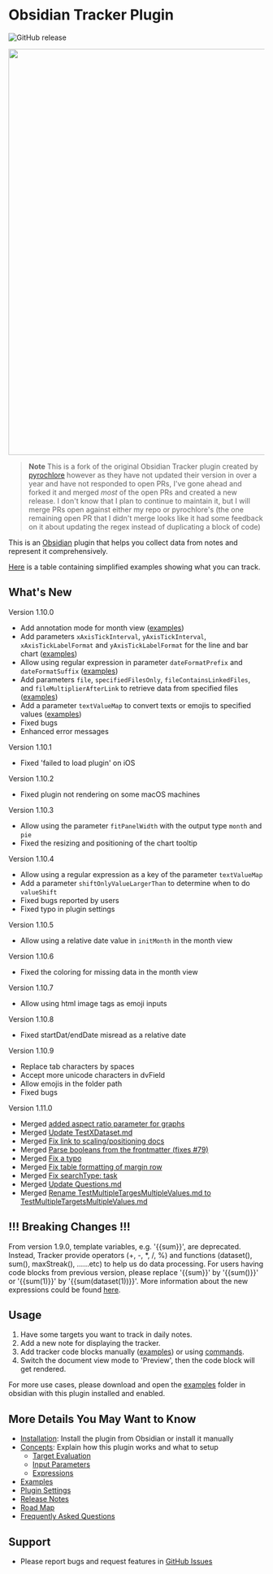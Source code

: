 # Obsidian Tracker Plugin

![GitHub release](https://img.shields.io/github/v/release/lazyguru/obsidian-tracker)

<img src="https://raw.githubusercontent.com/lazyguru/obsidian-tracker/master/docs/images/screenshot_v1.9.png" width="800">

> **Note**
> This is a fork of the original Obsidian Tracker plugin created by [pyrochlore](https://github.com/pyrochlore/obsidian-tracker) however as they have not updated their version in over a year and have not responded to open PRs, I've gone ahead and forked it and merged *most* of the open PRs and created a new release. I don't know that I plan to continue to maintain it, but I will merge PRs open against either my repo or pyrochlore's (the one remaining open PR that I didn't merge looks like it had some feedback on it about updating the regex instead of duplicating a block of code)
> 

This is an [Obsidian](https://obsidian.md/) plugin that helps you collect data from notes and represent it comprehensively.

[Here](https://github.com/lazyguru/obsidian-tracker/blob/master/docs/Examples.md) is a table containing simplified examples showing what you can track.

## What's New

Version 1.10.0
- Add annotation mode for month view ([examples](https://github.com/lazyguru/obsidian-tracker/blob/master/examples/TestCalendar.md))
- Add parameters `xAxisTickInterval`, `yAxisTickInterval`, `xAxisTickLabelFormat` and `yAxisTickLabelFormat` for the line and bar chart ([examples](https://github.com/lazyguru/obsidian-tracker/blob/master/examples/TestAxisIntervalAndFormat.md))
- Allow using regular expression in parameter `dateFormatPrefix` and `dateFormatSuffix` ([examples](https://github.com/lazyguru/obsidian-tracker/blob/master/examples/TestDateFormats.md))
- Add parameters `file`, `specifiedFilesOnly`, `fileContainsLinkedFiles`, and `fileMultiplierAfterLink` to retrieve data from specified files ([examples](https://github.com/lazyguru/obsidian-tracker/blob/master/examples/TestSpecifiedFiles.md))
- Add a parameter `textValueMap` to convert texts or emojis to specified values ([examples](https://github.com/lazyguru/obsidian-tracker/blob/master/examples/TestTextValueMap.md))
- Fixed bugs
- Enhanced error messages

Version 1.10.1
- Fixed 'failed to load plugin' on iOS

Version 1.10.2
- Fixed plugin not rendering on some macOS machines

Version 1.10.3
- Allow using the parameter `fitPanelWidth` with the output type `month` and `pie`
- Fixed the resizing and positioning of the chart tooltip

Version 1.10.4
- Allow using a regular expression as a key of the parameter `textValueMap`
- Add a parameter `shiftOnlyValueLargerThan` to determine when to do `valueShift`
- Fixed bugs reported by users
- Fixed typo in plugin settings

Version 1.10.5
- Allow using a relative date value in `initMonth` in the month view

Version 1.10.6
- Fixed the coloring for missing data in the month view

Version 1.10.7
- Allow using html image tags as emoji inputs

Version 1.10.8
- Fixed startDat/endDate misread as a relative date

Version 1.10.9
- Replace tab characters by spaces
- Accept more unicode characters in dvField
- Allow emojis in the folder path
- Fixed bugs

Version 1.11.0
- Merged [added aspect ratio parameter for graphs](https://github.com/pyrochlore/obsidian-tracker/pull/124)
- Merged [Update TestXDataset.md](https://github.com/pyrochlore/obsidian-tracker/pull/127)
- Merged [Fix link to scaling/positioning docs](https://github.com/pyrochlore/obsidian-tracker/pull/158)
- Merged [Parse booleans from the frontmatter (fixes #79)](https://github.com/pyrochlore/obsidian-tracker/pull/160)
- Merged [Fix a typo](https://github.com/pyrochlore/obsidian-tracker/pull/166)
- Merged [Fix table formatting of margin row](https://github.com/pyrochlore/obsidian-tracker/pull/177)
- Merged [Fix searchType: task](https://github.com/pyrochlore/obsidian-tracker/pull/209)
- Merged [Update Questions.md](https://github.com/pyrochlore/obsidian-tracker/pull/217)
- Merged [Rename TestMultipleTargesMultipleValues.md to TestMultipleTargetsMultipleValues.md](https://github.com/pyrochlore/obsidian-tracker/pull/239)

## !!! Breaking Changes !!!

From version 1.9.0, template variables, e.g. '{{sum}}', are deprecated. Instead, Tracker provide operators (+, -, *, /, %) and functions (dataset(), sum(), maxStreak(), ......etc) to help us do data processing. For users having code blocks from previous version, please replace '{{sum}}' by '{{sum()}}' or '{{sum(1)}}' by '{{sum(dataset(1))}}'. More information about the new expressions could be found [here](https://github.com/lazyguru/obsidian-tracker/blob/master/docs/Expressions.md).

## Usage

1. Have some targets you want to track in daily notes.
2. Add a new note for displaying the tracker.
3. Add tracker code blocks manually ([examples](https://github.com/lazyguru/obsidian-tracker/tree/master/examples)) or using [commands](https://github.com/pyrochlore/obsidian-tracker/blob/master/docs/Commands.md).
4. Switch the document view mode to 'Preview', then the code block will get rendered.

For more use cases, please download and open the [examples](https://github.com/lazyguru/obsidian-tracker/tree/master/examples) folder in obsidian with this plugin installed and enabled.

## More Details You May Want to Know
- [Installation](https://github.com/lazyguru/obsidian-tracker/blob/master/docs/Installation.md): Install the plugin from Obsidian or install it manually
- [Concepts](https://github.com/lazyguru/obsidian-tracker/blob/master/docs/Concepts.md): Explain how this plugin works and what to setup
    - [Target Evaluation](https://github.com/lazyguru/obsidian-tracker/blob/master/docs/TargetEvaluation.md)
    - [Input Parameters](https://github.com/lazyguru/obsidian-tracker/blob/master/docs/InputParameters.md)
    - [Expressions](https://github.com/lazyguru/obsidian-tracker/blob/master/docs/Expressions.md)
- [Examples](https://github.com/lazyguru/obsidian-tracker/blob/master/docs/Examples.md)
- [Plugin Settings](https://github.com/lazyguru/obsidian-tracker/blob/master/docs/Settings.md)
- [Release Notes](https://github.com/lazyguru/obsidian-tracker/blob/master/docs/ReleaseNotes.md)
- [Road Map](https://github.com/lazyguru/obsidian-tracker/blob/master/docs/RoadMap.md)
- [Frequently Asked Questions](https://github.com/lazyguru/obsidian-tracker/blob/master/docs/Questions.md)

## Support
- Please report bugs and request features in [GitHub Issues](https://github.com/lazyguru/obsidian-tracker/issues)
